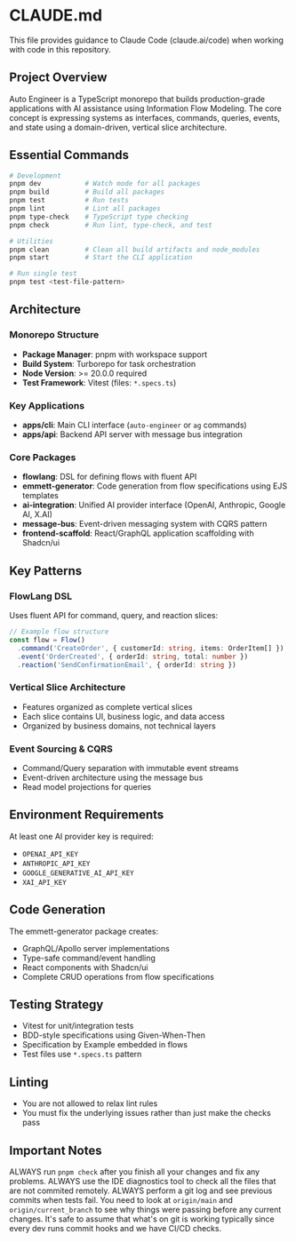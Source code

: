 # CLAUDE.md

This file provides guidance to Claude Code (claude.ai/code) when working with code in this repository.

## Project Overview

Auto Engineer is a TypeScript monorepo that builds production-grade applications with AI assistance using Information Flow Modeling. The core concept is expressing systems as interfaces, commands, queries, events, and state using a domain-driven, vertical slice architecture.

## Essential Commands

```bash
# Development
pnpm dev           # Watch mode for all packages
pnpm build         # Build all packages
pnpm test          # Run tests
pnpm lint          # Lint all packages
pnpm type-check    # TypeScript type checking
pnpm check         # Run lint, type-check, and test

# Utilities
pnpm clean         # Clean all build artifacts and node_modules
pnpm start         # Start the CLI application

# Run single test
pnpm test <test-file-pattern>
```

## Architecture

### Monorepo Structure

- **Package Manager**: pnpm with workspace support
- **Build System**: Turborepo for task orchestration
- **Node Version**: >= 20.0.0 required
- **Test Framework**: Vitest (files: `*.specs.ts`)

### Key Applications

- **apps/cli**: Main CLI interface (`auto-engineer` or `ag` commands)
- **apps/api**: Backend API server with message bus integration

### Core Packages

- **flowlang**: DSL for defining flows with fluent API
- **emmett-generator**: Code generation from flow specifications using EJS templates
- **ai-integration**: Unified AI provider interface (OpenAI, Anthropic, Google AI, X.AI)
- **message-bus**: Event-driven messaging system with CQRS pattern
- **frontend-scaffold**: React/GraphQL application scaffolding with Shadcn/ui

## Key Patterns

### FlowLang DSL

Uses fluent API for command, query, and reaction slices:

```typescript
// Example flow structure
const flow = Flow()
  .command('CreateOrder', { customerId: string, items: OrderItem[] })
  .event('OrderCreated', { orderId: string, total: number })
  .reaction('SendConfirmationEmail', { orderId: string })
```

### Vertical Slice Architecture

- Features organized as complete vertical slices
- Each slice contains UI, business logic, and data access
- Organized by business domains, not technical layers

### Event Sourcing & CQRS

- Command/Query separation with immutable event streams
- Event-driven architecture using the message bus
- Read model projections for queries

## Environment Requirements

At least one AI provider key is required:

- `OPENAI_API_KEY`
- `ANTHROPIC_API_KEY`
- `GOOGLE_GENERATIVE_AI_API_KEY`
- `XAI_API_KEY`

## Code Generation

The emmett-generator package creates:

- GraphQL/Apollo server implementations
- Type-safe command/event handling
- React components with Shadcn/ui
- Complete CRUD operations from flow specifications

## Testing Strategy

- Vitest for unit/integration tests
- BDD-style specifications using Given-When-Then
- Specification by Example embedded in flows
- Test files use `*.specs.ts` pattern

## Linting

- You are not allowed to relax lint rules
- You must fix the underlying issues rather than just make the checks pass

## Important Notes
ALWAYS run `pnpm check` after you finish all your changes and fix any problems. 
ALWAYS use the IDE diagnostics tool to check all the files that are not commited remotely.
ALWAYS perform a git log and see previous commits when tests fail. You need to look at `origin/main` and `origin/current_branch` to see why things were passing before any current changes. It's safe to assume that what's on git is working typically since every dev runs commit hooks and we have CI/CD checks.
